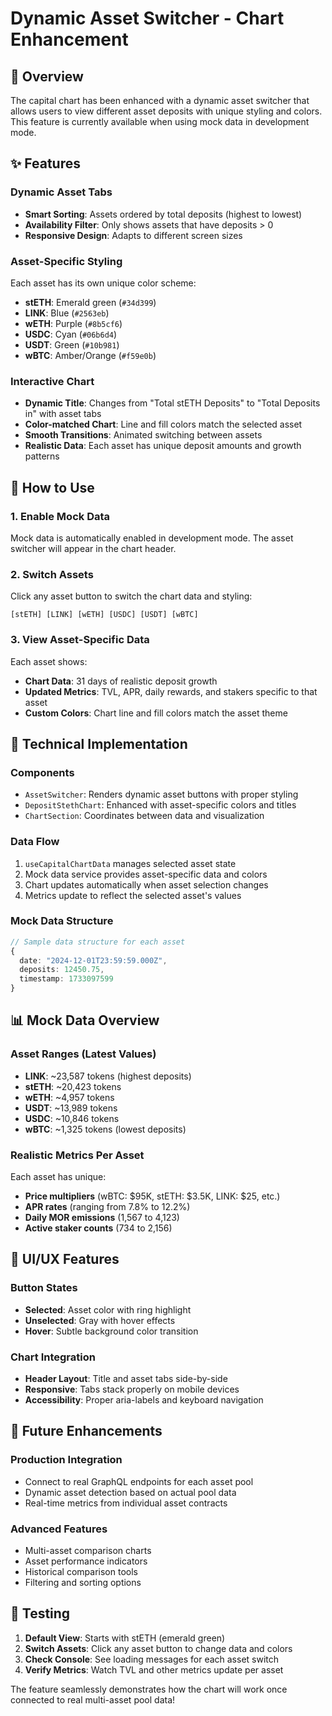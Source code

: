 # Dynamic Asset Switcher - Chart Enhancement

## 🎯 Overview

The capital chart has been enhanced with a dynamic asset switcher that allows users to view different asset deposits with unique styling and colors. This feature is currently available when using mock data in development mode.

## ✨ Features

### Dynamic Asset Tabs
- **Smart Sorting**: Assets ordered by total deposits (highest to lowest)
- **Availability Filter**: Only shows assets that have deposits > 0
- **Responsive Design**: Adapts to different screen sizes

### Asset-Specific Styling
Each asset has its own unique color scheme:

- **stETH**: Emerald green (`#34d399`)
- **LINK**: Blue (`#2563eb`) 
- **wETH**: Purple (`#8b5cf6`)
- **USDC**: Cyan (`#06b6d4`)
- **USDT**: Green (`#10b981`)
- **wBTC**: Amber/Orange (`#f59e0b`)

### Interactive Chart
- **Dynamic Title**: Changes from "Total stETH Deposits" to "Total Deposits in" with asset tabs
- **Color-matched Chart**: Line and fill colors match the selected asset
- **Smooth Transitions**: Animated switching between assets
- **Realistic Data**: Each asset has unique deposit amounts and growth patterns

## 🚀 How to Use

### 1. Enable Mock Data
Mock data is automatically enabled in development mode. The asset switcher will appear in the chart header.

### 2. Switch Assets
Click any asset button to switch the chart data and styling:
```
[stETH] [LINK] [wETH] [USDC] [USDT] [wBTC]
```

### 3. View Asset-Specific Data
Each asset shows:
- **Chart Data**: 31 days of realistic deposit growth
- **Updated Metrics**: TVL, APR, daily rewards, and stakers specific to that asset
- **Custom Colors**: Chart line and fill colors match the asset theme

## 🔧 Technical Implementation

### Components
- `AssetSwitcher`: Renders dynamic asset buttons with proper styling
- `DepositStethChart`: Enhanced with asset-specific colors and titles
- `ChartSection`: Coordinates between data and visualization

### Data Flow
1. `useCapitalChartData` manages selected asset state
2. Mock data service provides asset-specific data and colors  
3. Chart updates automatically when asset selection changes
4. Metrics update to reflect the selected asset's values

### Mock Data Structure
```typescript
// Sample data structure for each asset
{
  date: "2024-12-01T23:59:59.000Z",
  deposits: 12450.75,
  timestamp: 1733097599
}
```

## 📊 Mock Data Overview

### Asset Ranges (Latest Values)
- **LINK**: ~23,587 tokens (highest deposits)
- **stETH**: ~20,423 tokens  
- **wETH**: ~4,957 tokens
- **USDT**: ~13,989 tokens
- **USDC**: ~10,846 tokens
- **wBTC**: ~1,325 tokens (lowest deposits)

### Realistic Metrics Per Asset
Each asset has unique:
- **Price multipliers** (wBTC: $95K, stETH: $3.5K, LINK: $25, etc.)
- **APR rates** (ranging from 7.8% to 12.2%)  
- **Daily MOR emissions** (1,567 to 4,123)
- **Active staker counts** (734 to 2,156)

## 🎨 UI/UX Features

### Button States
- **Selected**: Asset color with ring highlight
- **Unselected**: Gray with hover effects
- **Hover**: Subtle background color transition

### Chart Integration  
- **Header Layout**: Title and asset tabs side-by-side
- **Responsive**: Tabs stack properly on mobile devices
- **Accessibility**: Proper aria-labels and keyboard navigation

## 🔮 Future Enhancements

### Production Integration
- Connect to real GraphQL endpoints for each asset pool
- Dynamic asset detection based on actual pool data
- Real-time metrics from individual asset contracts

### Advanced Features
- Multi-asset comparison charts
- Asset performance indicators
- Historical comparison tools
- Filtering and sorting options

## 🧪 Testing

1. **Default View**: Starts with stETH (emerald green)
2. **Switch Assets**: Click any asset button to change data and colors
3. **Check Console**: See loading messages for each asset switch
4. **Verify Metrics**: Watch TVL and other metrics update per asset

The feature seamlessly demonstrates how the chart will work once connected to real multi-asset pool data!
